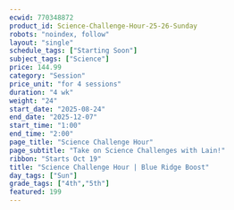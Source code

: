 ```yaml
---
ecwid: 770348872
product_id: Science-Challenge-Hour-25-26-Sunday
robots: "noindex, follow"
layout: "single"
schedule_tags: ["Starting Soon"]
subject_tags: ["Science"]
price: 144.99
category: "Session"
price_unit: "for 4 sessions"
duration: "4 wk"
weight: "24"
start_date: "2025-08-24"
end_date: "2025-12-07"
start_time: "1:00"
end_time: "2:00"
page_title: "Science Challenge Hour"
page_subtitle: "Take on Science Challenges with Lain!"
ribbon: "Starts Oct 19"
title: "Science Challenge Hour | Blue Ridge Boost"
day_tags: ["Sun"]
grade_tags: ["4th","5th"]
featured: 199
---
```

